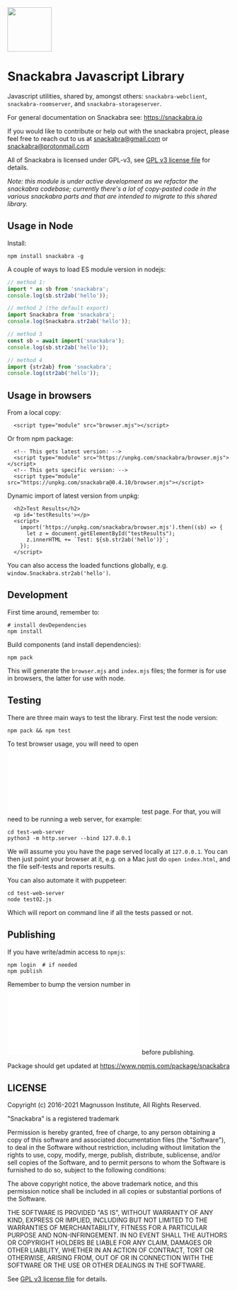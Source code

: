 <img src="https://user-images.githubusercontent.com/844289/156240563-cfa8d1ff-fd55-43d7-a867-e9e7c77d183e.svg" width="100">

# Snackabra Javascript Library

Javascript utilities, shared by, amongst others:
``snackabra-webclient``, ``snackabra-roomserver``, and
``snackabra-storageserver``.

For general documentation on Snackabra see: https://snackabra.io

If you would like to contribute or help out with the snackabra
project, please feel free to reach out to us at snackabra@gmail.com or
snackabra@protonmail.com

All of Snackabra is licensed under GPL-v3, see [GPL v3 license
file](LICENSE.md) for details.

_Note: this module is under active development as we refactor
the snackabra codebase; currently there's a lot of copy-pasted
code in the various snackabra parts and that are intended to
migrate to this shared library._


## Usage in Node

Install:

```
npm install snackabra -g
```

A couple of ways to load ES module version in nodejs:

```javascript
// method 1:
import * as sb from 'snackabra';
console.log(sb.str2ab('hello'));

// method 2 (the default export)
import Snackabra from 'snackabra';
console.log(Snackabra.str2ab('hello'));

// method 3
const sb = await import('snackabra');
console.log(sb.str2ab('hello'));

// method 4
import {str2ab} from 'snackabra';
console.log(str2ab('hello'));
```

## Usage in browsers

From a local copy:

```
  <script type="module" src="browser.mjs"></script>
```

Or from npm package:

```
  <!-- This gets latest version: -->
  <script type="module" src="https://unpkg.com/snackabra/browser.mjs"></script>
  <!-- This gets specific version: -->
  <script type="module" src="https://unpkg.com/snackabra@0.4.10/browser.mjs"></script>
```

Dynamic import of latest version from unpkg:

```
  <h2>Test Results</h2>
  <p id='testResults'></p>
  <script>
    import('https://unpkg.com/snackabra/browser.mjs').then((sb) => {
      let z = document.getElementById("testResults");
      z.innerHTML += `Test: ${sb.str2ab('hello')}`;
    });
  </script>
```

You can also access the loaded functions globally, e.g. ``window.Snackabra.str2ab('hello')``.


## Development

First time around, remember to:

```
# install devDependencies
npm install
```

Build components (and install dependencies):

```
npm pack
```

This will generate the ``browser.mjs`` and ``index.mjs`` files;
the former is for use in browsers, the latter for use with node.

## Testing

There are three main ways to test the library. First test the node version:

```
npm pack && npm test
```

To test browser usage, you will need to open 
![index.html](test-web-server/index.html) test page.
For that, you will
need to be running a web server, for example:

```
cd test-web-server
python3 -m http.server --bind 127.0.0.1
```

We will assume you you have the page served locally at ``127.0.0.1``.
You can then just point your browser at it, e.g. on a Mac just do
``open index.html``, and the file self-tests and reports results.

You can also automate it with puppeteer:

```
cd test-web-server
node test02.js
```

Which will report on command line if all the tests passed or not.


## Publishing

If you have write/admin access to ``npmjs``:

```
npm login  # if needed
npm publish
```

Remember to bump the version number in ![package.json](package.json) before publishing.

Package should get updated at https://www.npmjs.com/package/snackabra 


## LICENSE

Copyright (c) 2016-2021 Magnusson Institute, All Rights Reserved.

"Snackabra" is a registered trademark

Permission is hereby granted, free of charge, to any person obtaining
a copy of this software and associated documentation files (the
"Software"), to deal in the Software without restriction, including
without limitation the rights to use, copy, modify, merge, publish,
distribute, sublicense, and/or sell copies of the Software, and to
permit persons to whom the Software is furnished to do so, subject to
the following conditions:

The above copyright notice, the above trademark notice, and this
permission notice shall be included in all copies or substantial
portions of the Software.

THE SOFTWARE IS PROVIDED "AS IS", WITHOUT WARRANTY OF ANY KIND,
EXPRESS OR IMPLIED, INCLUDING BUT NOT LIMITED TO THE WARRANTIES OF
MERCHANTABILITY, FITNESS FOR A PARTICULAR PURPOSE AND
NON-INFRINGEMENT. IN NO EVENT SHALL THE AUTHORS OR COPYRIGHT HOLDERS BE
LIABLE FOR ANY CLAIM, DAMAGES OR OTHER LIABILITY, WHETHER IN AN ACTION
OF CONTRACT, TORT OR OTHERWISE, ARISING FROM, OUT OF OR IN CONNECTION
WITH THE SOFTWARE OR THE USE OR OTHER DEALINGS IN THE SOFTWARE.

See [GPL v3 license file](LICENSE.md) for details.
